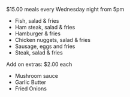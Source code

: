 $15.00 meals every Wednesday night from 5pm

- Fish, salad & fries 
- Ham steak, salad & fries
- Hamburger & fries
- Chicken nuggets, salad & fries
- Sausage, eggs and fries
- Steak, salad & fries   

Add on extras: $2.00 each

- Mushroom sauce
- Garlic Butter
- Fried Onions

